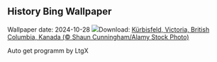 ## History Bing Wallpaper
Wallpaper date: 2024-10-28
![](https://www.bing.com/th?id=OHR.PumpkinMist_DE-DE2695575540_UHD.jpg&w=1000)Download: [Kürbisfeld, Victoria, British Columbia, Kanada (© Shaun Cunningham/Alamy Stock Photo)](https://www.bing.com/th?id=OHR.PumpkinMist_DE-DE2695575540_UHD.jpg)

Auto get programm by LtgX
